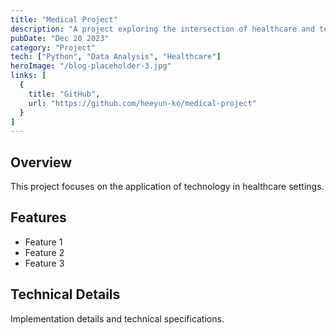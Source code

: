 ```yaml
---
title: "Medical Project"
description: "A project exploring the intersection of healthcare and technology"
pubDate: "Dec 20 2023"
category: "Project"
tech: ["Python", "Data Analysis", "Healthcare"]
heroImage: "/blog-placeholder-3.jpg"
links: [
  {
    title: "GitHub",
    url: "https://github.com/heeyun-ko/medical-project"
  }
]
---
```


## Overview

This project focuses on the application of technology in healthcare settings.

## Features

- Feature 1
- Feature 2
- Feature 3

## Technical Details

Implementation details and technical specifications. 